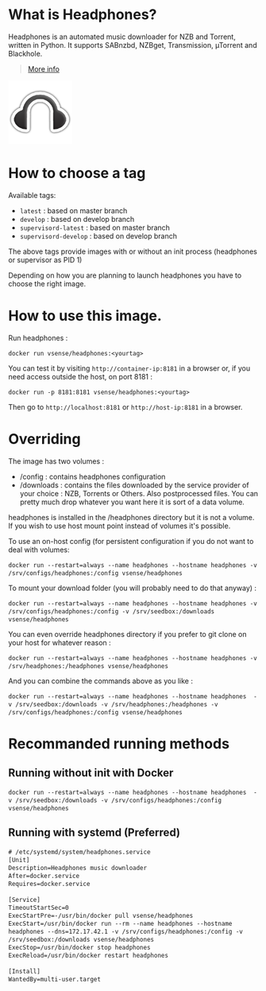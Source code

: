 # What is Headphones?

Headphones is an automated music downloader for NZB and Torrent, written in Python. It supports SABnzbd, NZBget, Transmission, µTorrent and Blackhole.

> [More info](https://github.com/rembo10/headphones)

![Headphones](https://raw.githubusercontent.com/vSense/docker-headphones/master/logo.png)


# How to choose a tag

Available tags:
-   `latest` : based on master branch
-   `develop` : based on develop branch
-   `supervisord-latest` : based on master branch
-   `supervisord-develop` : based on develop branch

The above tags provide images with or without an init process (headphones or supervisor as PID 1)

Depending on how you are planning to launch headphones you have to choose the right image.

# How to use this image.

Run headphones :

	docker run vsense/headphones:<yourtag>

You can test it by visiting `http://container-ip:8181` in a browser or, if you need access outside the host, on port 8181 :

	docker run -p 8181:8181 vsense/headphones:<yourtag>

Then go to `http://localhost:8181` or `http://host-ip:8181` in a browser.

# Overriding

The image has two volumes :
-   /config : contains headphones configuration
-   /downloads : contains the files downloaded by the service provider of your choice : NZB, Torrents or Others. Also postprocessed files. You can pretty much drop whatever you want here it is sort of a data volume.

headphones is installed in the /headphones directory but it is not a volume. If you wish to use host mount point instead of volumes it's possible.

To use an on-host config (for persistent configuration if you do not want to deal with volumes:

    docker run --restart=always --name headphones --hostname headphones -v /srv/configs/headphones:/config vsense/headphones

To mount your download folder (you will probably need to do that anyway) :

    docker run --restart=always --name headphones --hostname headphones -v /srv/configs/headphones:/config -v /srv/seedbox:/downloads vsense/headphones

You can even override headphones directory if you prefer to git clone on your host for whatever reason :

    docker run --restart=always --name headphones --hostname headphones -v /srv/headphones:/headphones vsense/headphones

And you can combine the commands above as you like :

    docker run --restart=always --name headphones --hostname headphones  -v /srv/seedbox:/downloads -v /srv/headphones:/headphones -v /srv/configs/headphones:/config vsense/headphones

# Recommanded running methods

## Running without init with Docker

```
docker run --restart=always --name headphones --hostname headphones  -v /srv/seedbox:/downloads -v /srv/configs/headphones:/config vsense/headphones
```

## Running with systemd (Preferred)

```
# /etc/systemd/system/headphones.service
[Unit]
Description=Headphones music downloader
After=docker.service
Requires=docker.service

[Service]
TimeoutStartSec=0
ExecStartPre=-/usr/bin/docker pull vsense/headphones
ExecStart=/usr/bin/docker run --rm --name headphones --hostname headphones --dns=172.17.42.1 -v /srv/configs/headphones:/config -v /srv/seedbox:/downloads vsense/headphones
ExecStop=/usr/bin/docker stop headphones
ExecReload=/usr/bin/docker restart headphones

[Install]
WantedBy=multi-user.target
```
